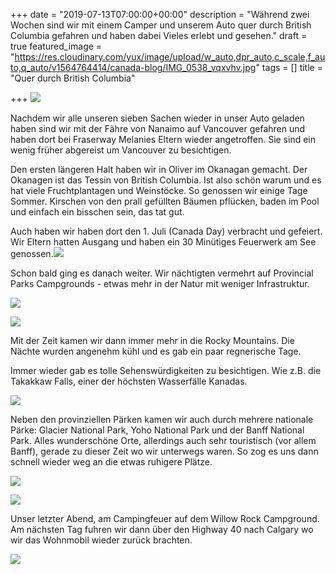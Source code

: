 +++
date = "2019-07-13T07:00:00+00:00"
description = "Während zwei Wochen sind wir mit einem Camper und unserem Auto quer durch British Columbia gefahren und haben dabei Vieles erlebt und gesehen."
draft = true
featured_image = "https://res.cloudinary.com/yux/image/upload/w_auto,dpr_auto,c_scale,f_auto,q_auto/v1564764414/canada-blog/IMG_0538_vqxvhv.jpg"
tags = []
title = "Quer durch British Columbia"

+++
[![](https://res.cloudinary.com/yux/image/upload/w_auto,dpr_auto,c_scale,f_auto,q_auto/v1564761963/canada-blog/Screenshot_2019-08-02_at_10.05.34_ujmxkd.png)](https://goo.gl/maps/pZrFXpphZf6YcXK66)

Nachdem wir alle unseren sieben Sachen wieder in unser Auto geladen haben sind wir mit der Fähre von Nanaimo auf Vancouver gefahren und haben dort bei Fraserway Melanies Eltern wieder angetroffen. Sie sind ein wenig früher abgereist um Vancouver zu besichtigen.

Den ersten längeren Halt haben wir in Oliver im Okanagan gemacht. Der Okanagen ist das Tessin von British Columbia. Ist also schön warum und es hat viele Fruchtplantagen und Weinstöcke. So genossen wir einige Tage Sommer. Kirschen von den prall gefüllten Bäumen pflücken, baden im Pool und einfach ein bisschen sein, das tat gut.

Auch haben wir haben dort den 1. Juli (Canada Day) verbracht und gefeiert. Wir Eltern hatten Ausgang und haben ein 30 Minütiges Feuerwerk am See genossen.![](https://res.cloudinary.com/yux/image/upload/w_auto,dpr_auto,c_scale,f_auto,q_auto/v1564764549/canada-blog/IMG_0546_asdyyb.jpg)

Schon bald ging es danach weiter. Wir nächtigten vermehrt auf Provincial Parks Campgrounds - etwas mehr in der Natur mit weniger Infrastruktur.

![](https://res.cloudinary.com/yux/image/upload/w_auto,dpr_auto,c_scale,f_auto,q_auto/v1564764835/canada-blog/IMG_0554_yrgbja.jpg)

![](https://res.cloudinary.com/yux/image/upload/w_auto,dpr_auto,c_scale,f_auto,q_auto/v1564764940/canada-blog/IMG_0549_fvrxbc.jpg)

Mit der Zeit kamen wir dann immer mehr in die Rocky Mountains. Die Nächte wurden angenehm kühl und es gab ein paar regnerische Tage.

Immer wieder gab es tolle Sehenswürdigkeiten zu besichtigen. Wie z.B. die Takakkaw Falls, einer der höchsten Wasserfälle Kanadas.

![](https://res.cloudinary.com/yux/image/upload/w_auto,dpr_auto,c_scale,f_auto,q_auto/v1564765078/canada-blog/IMG_0594_jqkul4.jpg)

Neben den provinziellen Pärken kamen wir auch durch mehrere nationale Pärke: Glacier National Park, Yoho National Park und der Banff National Park. Alles wunderschöne Orte, allerdings auch sehr touristisch (vor allem Banff), gerade zu dieser Zeit wo wir unterwegs waren. So zog es uns dann schnell wieder weg an die etwas ruhigere Plätze.

![](https://res.cloudinary.com/yux/image/upload/w_auto,dpr_auto,c_scale,f_auto,q_auto/v1564765246/canada-blog/IMG_0596_jhxuhd.jpg)

![](https://res.cloudinary.com/yux/image/upload/w_auto,dpr_auto,c_scale,f_auto,q_auto/v1565147936/canada-blog/1_jt1qh7.jpg)

Unser letzter Abend, am Campingfeuer auf dem Willow Rock Campground. Am nächsten Tag fuhren wir dann über den Highway 40 nach Calgary wo wir das Wohnmobil wieder zurück brachten.

![](https://res.cloudinary.com/yux/image/upload/w_auto,dpr_auto,c_scale,f_auto,q_auto/v1564765472/canada-blog/IMG_0599_s6faaj.jpg)